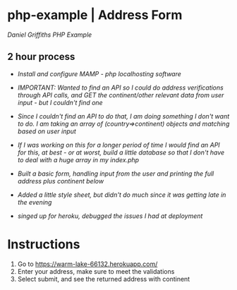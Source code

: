 # php-example | Address Form
*Daniel Griffiths PHP Example* 

## 2 hour process ##
- *Install and configure MAMP - php localhosting software*

- *IMPORTANT: Wanted to find an API so I could do address verifications through API calls, and GET the continent/other relevant data from user input - but I couldn't find one*

- *Since I couldn't find an API to do that, I am doing something I don't want to do. I am taking an array of (country=>continent) objects and matching based on user input*

- *If I was working on this for a longer period of time I would find an API for this, at best - or at worst, build a little database so that I don't have to deal with a huge array in my index.php*

- *Built a basic form, handling input from the user and printing the full address plus continent below*

- *Added a little style sheet, but didn't do much since it was getting late in the evening*

- *singed up for heroku, debugged the issues I had at deployment*

# Instructions

1. Go to https://warm-lake-66132.herokuapp.com/
2. Enter your address, make sure to meet the validations
3. Select submit, and see the returned address with continent
